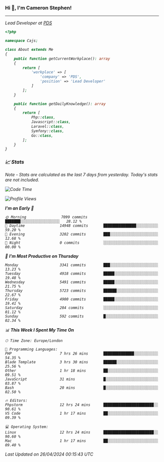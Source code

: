 ### Hi 👋, I'm Cameron Stephen!
<hr>
<p><em>Lead Developer at <a href="https://prindatasolutions.co.uk">PDS</a></p>


```php
<?php

namespace Cajs;

class About extends Me
{
    public function getCurrentWorkplace(): array
    {
        return [
            'workplace' => [
                'company' => 'PDS',
                'position' => 'Lead Developer'
            ]
        ];
    }

    public function getDailyKnowledge(): array
    {
        return [
            Php::class,
            Javascript::class,
            Laravel::class,
            Symfony::class,
            Go::class,
        ];
    }
}
```

### 📈 Stats
<p><em>Note - Stats are calculated as the last 7 days from yesterday. Today's stats are not included.</em></p>


<!--START_SECTION:waka-->
![Code Time](http://img.shields.io/badge/Code%20Time-3%2C778%20hrs%208%20mins-blue)

![Profile Views](http://img.shields.io/badge/Profile%20Views-0-blue)

**I'm an Early 🐤** 

```text
🌞 Morning                7099 commits        ███████░░░░░░░░░░░░░░░░░░   28.12 % 
🌆 Daytime                14948 commits       ███████████████░░░░░░░░░░   59.20 % 
🌃 Evening                3202 commits        ███░░░░░░░░░░░░░░░░░░░░░░   12.68 % 
🌙 Night                  0 commits           ░░░░░░░░░░░░░░░░░░░░░░░░░   00.00 % 
```
📅 **I'm Most Productive on Thursday** 

```text
Monday                   3341 commits        ███░░░░░░░░░░░░░░░░░░░░░░   13.23 % 
Tuesday                  4918 commits        █████░░░░░░░░░░░░░░░░░░░░   19.48 % 
Wednesday                5491 commits        █████░░░░░░░░░░░░░░░░░░░░   21.75 % 
Thursday                 5723 commits        ██████░░░░░░░░░░░░░░░░░░░   22.67 % 
Friday                   4900 commits        █████░░░░░░░░░░░░░░░░░░░░   19.41 % 
Saturday                 284 commits         ░░░░░░░░░░░░░░░░░░░░░░░░░   01.12 % 
Sunday                   592 commits         █░░░░░░░░░░░░░░░░░░░░░░░░   02.34 % 
```


📊 **This Week I Spent My Time On** 

```text
🕑︎ Time Zone: Europe/London

💬 Programming Languages: 
PHP                      7 hrs 26 mins       ██████████████░░░░░░░░░░░   54.35 % 
Blade Template           3 hrs 30 mins       ██████░░░░░░░░░░░░░░░░░░░   25.56 % 
Other                    1 hr 18 mins        ██░░░░░░░░░░░░░░░░░░░░░░░   09.51 % 
JavaScript               31 mins             █░░░░░░░░░░░░░░░░░░░░░░░░   03.87 % 
Bash                     20 mins             █░░░░░░░░░░░░░░░░░░░░░░░░   02.50 % 

🔥 Editors: 
Phpstorm                 12 hrs 24 mins      ███████████████████████░░   90.61 % 
VS Code                  1 hr 17 mins        ██░░░░░░░░░░░░░░░░░░░░░░░   09.39 % 

💻 Operating System: 
Linux                    12 hrs 24 mins      ███████████████████████░░   90.60 % 
Mac                      1 hr 17 mins        ██░░░░░░░░░░░░░░░░░░░░░░░   09.40 % 
```


 Last Updated on 26/04/2024 00:15:43 UTC
<!--END_SECTION:waka-->
